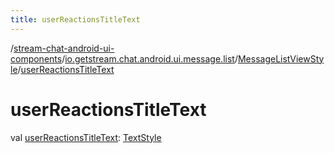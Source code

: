 ```yaml
---
title: userReactionsTitleText
---
```

/[stream-chat-android-ui-components](../../index.md)/[io.getstream.chat.android.ui.message.list](../index.md)/[MessageListViewStyle](index.md)/[userReactionsTitleText](userReactionsTitleText.md)  
  
  
  
# userReactionsTitleText  
val [userReactionsTitleText](userReactionsTitleText.md): [TextStyle](../../io.getstream.chat.android.ui.common.style/TextStyle/index.md)
